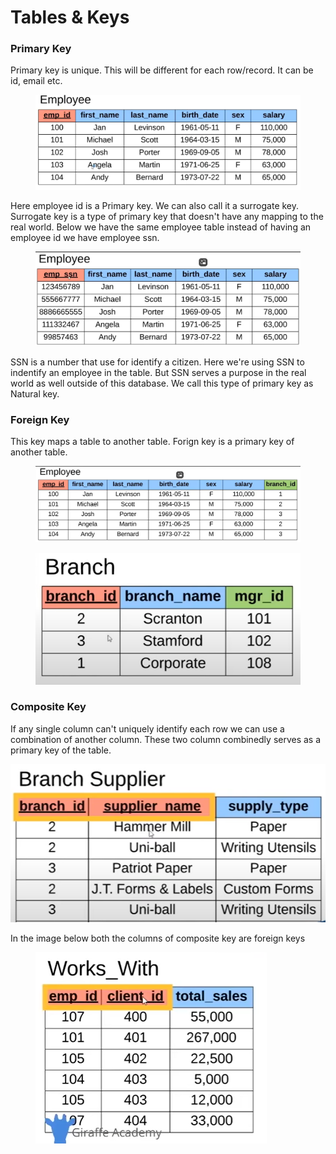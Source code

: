 # Tables & Keys

### Primary Key

Primary key is unique. This will be different for each row/record. It can be id, email etc.

<figure><img src=".gitbook/assets/image (7) (1).png" alt=""><figcaption></figcaption></figure>

Here employee id is a Primary key. We can also call it a surrogate key. Surrogate key is a type of primary key that doesn't have any mapping to the real world. Below we have the same employee table instead of having an employee id we have employee ssn.

<figure><img src=".gitbook/assets/image (8) (1).png" alt=""><figcaption></figcaption></figure>

SSN is a number that use for identify a citizen. Here we're using SSN to indentify an employee in the table. But SSN serves a purpose in the real world as well outside of this database. We call this type of primary key as Natural key.

### Foreign Key

This key maps a table to another table. Forign key is a primary key of another table.

<figure><img src=".gitbook/assets/image (10) (1).png" alt=""><figcaption></figcaption></figure>

<figure><img src=".gitbook/assets/image (9) (1).png" alt=""><figcaption></figcaption></figure>

### Composite Key

If any single column can't uniquely identify each row we can use a combination of another column. These two column combinedly serves as a primary key of the table.

![](<.gitbook/assets/image (11) (1).png>) &#x20;

In the image below both the columns of composite key are foreign keys

<figure><img src=".gitbook/assets/image (12) (1).png" alt=""><figcaption></figcaption></figure>
